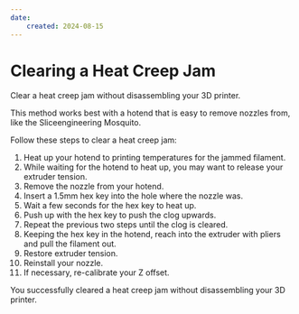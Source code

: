 ```yaml
---
date:
    created: 2024-08-15
---
```


# Clearing a Heat Creep Jam

Clear a heat creep jam without disassembling your 3D printer.

<!-- more -->

This method works best with a hotend that is easy to remove nozzles from, like the Sliceengineering Mosquito.

Follow these steps to clear a heat creep jam:

1. Heat up your hotend to printing temperatures for the jammed filament.
1. While waiting for the hotend to heat up, you may want to release your extruder tension.
1. Remove the nozzle from your hotend.
1. Insert a 1.5mm hex key into the hole where the nozzle was.
1. Wait a few seconds for the hex key to heat up.
1. Push up with the hex key to push the clog upwards.
1. Repeat the previous two steps until the clog is cleared.
1. Keeping the hex key in the hotend, reach into the extruder with pliers and pull the filament out.
1. Restore extruder tension.
1. Reinstall your nozzle.
1. If necessary, re-calibrate your Z offset.

You successfully cleared a heat creep jam without disassembling your 3D printer.